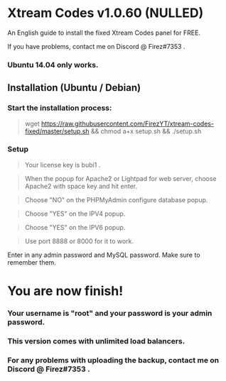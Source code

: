 # Xtream Codes v1.0.60 (NULLED)

An English guide to install the fixed Xtream Codes panel for FREE.

If you have problems, contact me on Discord @ Firez#7353 .

### Ubuntu 14.04 only works.

## Installation (Ubuntu / Debian)

### Start the installation process:

> wget https://raw.githubusercontent.com/FirezYT/xtream-codes-fixed/master/setup.sh && chmod a+x setup.sh && ./setup.sh

### Setup

> Your license key is bubi1 .

> When the popup for Apache2 or Lightpad for web server, choose Apache2 with space key and hit enter.

> Choose "NO" on the PHPMyAdmin configure database popup.

> Choose "YES" on the IPV4 popup.

> Choose "YES" on the IPV6 popup.

> Use port 8888 or 8000 for it to work.

Enter in any admin password and MySQL password. Make sure to remember them.

# You are now finish!

### Your username is "root" and your password is your admin password.

### This version comes with unlimited load balancers.

### For any problems with uploading the backup, contact me on Discord @ Firez#7353 .
